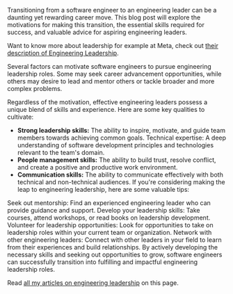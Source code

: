 Transitioning from a software engineer to an engineering leader can be a daunting yet rewarding career move. This blog post will explore the motivations for making this transition, the essential skills required for success, and valuable advice for aspiring engineering leaders.

Want to know more about leadership for example at Meta, check out [their description of Engineering Leadership](https://www.metacareers.com/life/introducing-engineering-leaders-at-facebook/).

Several factors can motivate software engineers to pursue engineering leadership roles. Some may seek career advancement opportunities, while others may desire to lead and mentor others or tackle broader and more complex problems.

Regardless of the motivation, effective engineering leaders possess a unique blend of skills and experience. Here are some key qualities to cultivate:

- **Strong leadership skills:** The ability to inspire, motivate, and guide team members towards achieving common goals.
Technical expertise: A deep understanding of software development principles and technologies relevant to the team's domain.
- **People management skills:** The ability to build trust, resolve conflict, and create a positive and productive work environment.
- **Communication skills:** The ability to communicate effectively with both technical and non-technical audiences.
If you're considering making the leap to engineering leadership, here are some valuable tips:

Seek out mentorship: Find an experienced engineering leader who can provide guidance and support.
Develop your leadership skills: Take courses, attend workshops, or read books on leadership development.
Volunteer for leadership opportunities: Look for opportunities to take on leadership roles within your current team or organization.
Network with other engineering leaders: Connect with other leaders in your field to learn from their experiences and build relationships.
By actively developing the necessary skills and seeking out opportunities to grow, software engineers can successfully transition into fulfilling and impactful engineering leadership roles.

Read [all my articles on engineering leadership](/blog?tag=engineering%20leadership) on this page.
